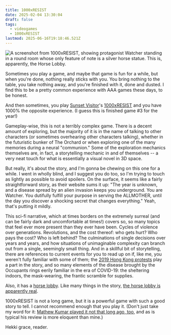 ```yaml
---
title: 1000xRESIST
date: 2025-02-04 13:30:04
draft: false
tags:
  - videogames
  - 1000xRESIST
lastmod: 2025-06-16T19:18:46.521Z
---
```

![A screenshot from 1000xRESIST, showing protagonist Watcher standing in a round room whose only feature of note is a silver horse statue. This is, apparently, the Horse Lobby.](/ob/posts/attachments/bafkreig2vem6fwu2erv2lf34ufzxt6orvx6chew354dly3ii4k22252p4q.jpg)

Sometimes you play a game, and maybe that game is fun for a while, but when you're done, nothing really sticks with you. You bring nothing to the table, you take nothing away, and you're finished with it, done and dusted. I find this to be a pretty common experience with AAA games these days, to be honest.

And then sometimes, you play [Sunset Visitor][1]'s [1000xRESIST][2] and you have 1000% the opposite experience. (I guess this is finished game #3 for the year!)

Gameplay-wise, this is not a terribly complex game. There is a decent amount of exploring, but the majority of it is in the name of talking to other characters (or sometimes overhearing other characters talking), whether in the futuristic bunker of The Orchard or when exploring one of the many memories during a neural "communion." Some of the exploration mechanics themselves are, in fact, a storytelling mechanic in and of themselves -- a very neat touch for what is essentially a visual novel in 3D space.

But really, it's about the story, and I'm gonna be chewing on this one for a while. I went in wholly blind, and I suggest you do too, so I'm trying to touch as lightly as possible to avoid spoilers. On the surface, it seems like a fairly straightforward story, as their website sums it up: "The year is unknown, and a disease spread by an alien invasion keeps you underground. You are Watcher. You dutifully fulfill your purpose in serving the ALLMOTHER, until the day you discover a shocking secret that changes everything." Yeah, that's putting it mildly.

This sci-fi narrative, which at times borders on the extremely surreal (and can be fairly dark and uncomfortable at times!) covers so, so many topics that feel ever more present than they ever have been. Cycles of violence over generations. Revolutions, and the cost thereof: who gets hurt? Who pays the cost? Who is left behind? The culminations of single decisions over years and years, and how situations of unimaginable complexity can branch out from a single, seemingly small thing. And in a skillful bit of storytelling, there are references to current events for you to read up on if, like me, you weren't fully familiar with some of them; the [2019 Hong Kong protests][4] play a part in the story, and so many elements of the disease brought by the Occupants rings eerily familiar in the era of COVID-19: the sheltering indoors, the mask-wearing, the frantic scramble for supplies.

Also, it has a [horse lobby][3]. Like many things in the story, [the horse lobby is apparently real][5].

1000xRESIST is not a long game, but it is a powerful game with such a good story to tell. I cannot recommend enough that you play it. (Don't just take my word for it: [Mathew Kumar played it not that long ago, too][6], and as is typical his review is more eloquent than mine.)

Hekki grace, reader.

[1]: https://www.sunsetvisitor.studio/

[2]: https://store.steampowered.com/app/1675830/1000xRESIST/

[3]: https://bsky.app/profile/awaymessage.club/post/3lh5zkpaqez2q

[4]: https://en.wikipedia.org/wiki/2019%E2%80%932020_Hong_Kong_protests

[5]: https://bsky.app/profile/sunnysxc.bsky.social/post/3lhdhu5znw22l

[6]: https://everygame.tumblr.com/post/774021738899062784/1000xresist-developedpublished-by-sunset-visitor
